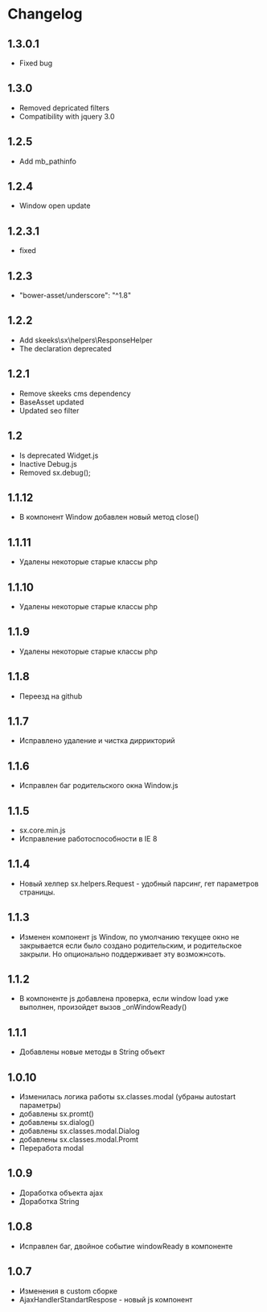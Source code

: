 Changelog
=========

1.3.0.1
-----------------
  * Fixed bug
  
1.3.0
-----------------
  * Removed depricated filters
  * Compatibility with jquery 3.0
  
1.2.5
-----------------
  * Add mb_pathinfo
  
1.2.4
-----------------
  * Window open update
  
1.2.3.1
-----------------
  * fixed
  
1.2.3
-----------------
  * "bower-asset/underscore": "^1.8"

1.2.2
-----------------
  * Add skeeks\sx\helpers\ResponseHelper
  * The declaration deprecated

1.2.1
-----------------
  * Remove skeeks cms dependency
  * BaseAsset updated
  * Updated seo filter

1.2
-----------------
  * Is deprecated Widget.js
  * Inactive Debug.js
  * Removed sx.debug();

1.1.12
-----------------
  * В компонент Window добавлен новый метод close()

1.1.11
-----------------
  * Удалены некоторые старые классы php

1.1.10
-----------------
  * Удалены некоторые старые классы php

1.1.9
-----------------
  * Удалены некоторые старые классы php

1.1.8
-----------------
  * Переезд на github

1.1.7
-----------------
  * Исправлено удаление и чистка диррикторий

1.1.6
-----------------
  * Исправлен баг родительского окна Window.js

1.1.5
-----------------
  * sx.core.min.js
  * Исправление работоспособности в IE 8 
  
1.1.4
-----------------
  * Новый хелпер sx.helpers.Request - удобный парсинг, гет параметров страницы.
  
1.1.3
-----------------
  * Изменен компонент js Window, по умолчанию текущее окно не закрывается если было создано родительским, и родительское закрыли. Но опционально поддерживает эту возможнсоть.

1.1.2
-----------------
  * В компоненте js добавлена проверка, если window load уже выполнен, произойдет вызов _onWindowReady()

1.1.1
-----------------
  * Добавлены новые методы в String объект

1.0.10
-----------------
  * Изменилась логика работы sx.classes.modal (убраны autostart параметры)
  * добавлены sx.promt()
  * добавлены sx.dialog()
  * добавлены sx.classes.modal.Dialog
  * добавлены sx.classes.modal.Promt
  * Переработа modal

1.0.9
-----------------
  * Доработка объекта ajax
  * Доработка String

1.0.8
-----------------
  * Исправлен баг, двойное событие windowReady в компоненте

1.0.7
-----------------
  * Изменения в custom сборке
  * AjaxHandlerStandartRespose - новый js компонент
